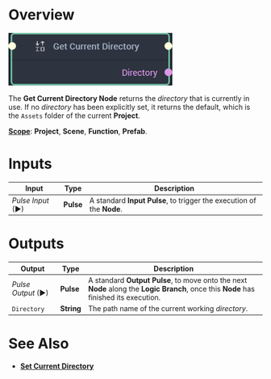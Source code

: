 # Overview

![The Get Current Directory Node.](../../.gitbook/assets/getcurrentdirectorynode20241.png)

The **Get Current Directory Node**  returns the *directory* that is currently in use. If no *directory* has been explicitly set, it returns the default, which is the `Assets` folder of the current **Project**. 

[**Scope**](../overview.md#scopes): **Project**, **Scene**, **Function**, **Prefab**.


# Inputs

|Input|Type|Description|
|---|---|---|
|*Pulse Input* (►)|**Pulse**|A standard **Input Pulse**, to trigger the execution of the **Node**.|

# Outputs

|Output|Type|Description|
|---|---|---|
|*Pulse Output* (►)|**Pulse**|A standard **Output Pulse**, to move onto the next **Node** along the **Logic Branch**, once this **Node** has finished its execution.|
|`Directory`|**String**|The path name of the current working *directory*.|

# See Also

* [**Set Current Directory**](setcurrentdirectory.md)

